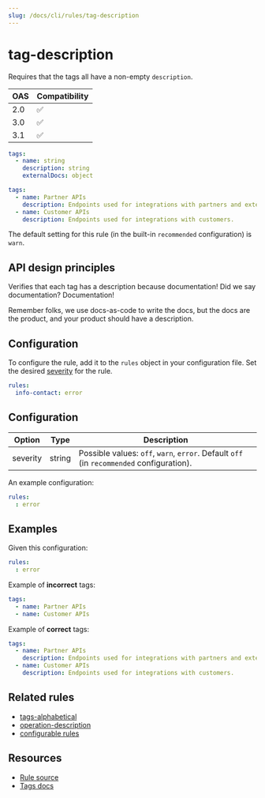 ```yaml
---
slug: /docs/cli/rules/tag-description
---
```

# tag-description

Requires that the tags all have a non-empty `description`.

|OAS|Compatibility|
|---|---|
|2.0|✅|
|3.0|✅|
|3.1|✅|


```yaml Object structure
tags:
  - name: string
    description: string
    externalDocs: object
```

```yaml Example
tags:
  - name: Partner APIs
    description: Endpoints used for integrations with partners and external collaborators.
  - name: Customer APIs
    description: Endpoints used for integrations with customers.

```

The default setting for this rule (in the built-in `recommended` configuration) is `warn`.

## API design principles

Verifies that each tag has a description because documentation!
Did we say documentation?
Documentation!

Remember folks, we use docs-as-code to write the docs, but the docs are the product, and your product should have a description.

## Configuration

To configure the rule, add it to the `rules` object in your configuration file.
Set the desired [severity](/docs/cli/rules.md#severity-settings) for the rule.

```yaml
rules:
  info-contact: error
```

## Configuration


|Option|Type|Description|
|---|---|---|
|severity|string|Possible values: `off`, `warn`, `error`. Default `off` (in `recommended` configuration). |

An example configuration:

```yaml
rules:
  : error
```

## Examples


Given this configuration:

```yaml
rules:
  : error
```

Example of **incorrect** tags:

```yaml Example
tags:
  - name: Partner APIs
  - name: Customer APIs
```

Example of **correct** tags:

```yaml Example
tags:
  - name: Partner APIs
    description: Endpoints used for integrations with partners and external collaborators.
  - name: Customer APIs
    description: Endpoints used for integrations with customers.
```

## Related rules

- [tags-alphabetical](./tags-alphabetical.md)
- [operation-description](./operation-description.md)
- [configurable rules](./configurable-rules.md)

## Resources

- [Rule source](https://github.com/Redocly/redocly-cli/blob/main/packages/core/src/rules/common/tag-description.ts)
- [Tags docs](https://redocly.com/docs/openapi-visual-reference/tags/)
